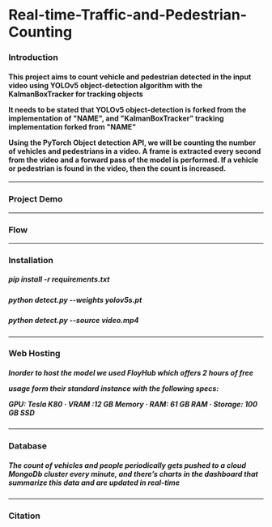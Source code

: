 # Real-time-Traffic-and-Pedestrian-Counting

<h3>Introduction</h3>
<h4>This project aims to count vehicle and pedestrian detected in the input video using YOLOv5 object-detection algorithm with the KalmanBoxTracker for tracking objects
  <br>

It needs to be stated that YOLOv5 object-detection is forked from the implementation of "NAME", and "KalmanBoxTracker" tracking implementation forked from "NAME"

Using the PyTorch Object detection API, we will be counting the number of vehicles and pedestrians in a video. A frame is extracted every second from the video and a forward pass of the model is performed. If a vehicle or pedestrian is found in the video, then the count is increased.
</h4>


<hr>

<h3>Project Demo</h3>


<hr>

<h3>Flow</h3>


<hr>


<h3>Installation</h3>

<h5>pip install -r requirements.txt</h5>

<h5>python detect.py --weights yolov5s.pt</h5>

<h5>python detect.py --source video.mp4</h5>

<hr>

<h3>Web Hosting</h3>
<h5>
Inorder to host the model we used FloyHub which offers 2 hours of free 

usage form their standard instance with the following specs:

GPU: Tesla K80 · VRAM :12 GB Memory · RAM: 61 GB RAM · Storage: 100 GB SSD</h5>

<hr>

<h3>Database</h3>
<h5>The count of vehicles and people periodically gets pushed to a cloud MongoDb cluster every minute, and there’s charts in the dashboard that summarize this data and are updated in real-time</h5>

<hr>

<h3>Citation</h3>
